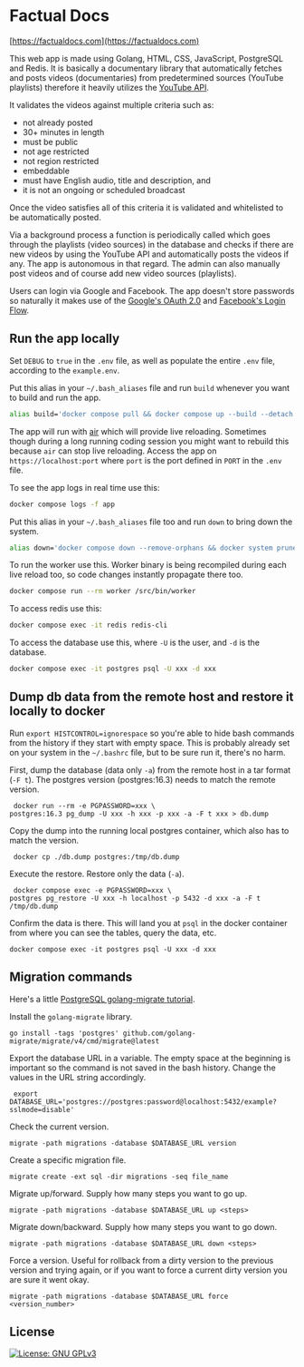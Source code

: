 # Factual Docs

[https://factualdocs.com](https://factualdocs.com)

This web app is made using Golang, HTML, CSS, JavaScript, PostgreSQL and Redis. It is basically a documentary library that automatically fetches and posts videos (documentaries) from predetermined sources (YouTube playlists) therefore it heavily utilizes the [YouTube API](https://developers.google.com/youtube/v3/docs).

It validates the videos against multiple criteria such as:

- not already posted
- 30+ minutes in length
- must be public
- not age restricted
- not region restricted
- embeddable
- must have English audio, title and description, and
- it is not an ongoing or scheduled broadcast

Once the video satisfies all of this criteria it is validated and whitelisted to be automatically posted.

Via a background process a function is periodically called which goes through the playlists (video sources) in the database and checks if there are new videos by using the YouTube API and automatically posts the videos if any. The app is autonomous in that regard. The admin can also manually post videos and of course add new video sources (playlists).

Users can login via Google and Facebook. The app doesn't store passwords so naturally it makes use of the [Google's OAuth 2.0](https://developers.google.com/identity/protocols/oauth2) and [Facebook's Login Flow](https://developers.facebook.com/docs/facebook-login/guides/advanced/manual-flow).


## Run the app locally

Set `DEBUG` to `true` in the `.env` file, as well as populate the entire `.env` file, according to the `example.env`.

Put this alias in your `~/.bash_aliases` file and run `build` whenever you want to build and run the app.
``` bash
alias build='docker compose pull && docker compose up --build --detach'
```

The app will run with [air](https://github.com/air-verse/air) which will provide live reloading. Sometimes though during a long running coding session you might want to rebuild this because `air` can stop live reloading. Access the app on `https://localhost:port` where `port` is the port defined in `PORT` in the `.env` file.

To see the app logs in real time use this:
``` bash
docker compose logs -f app
```

Put this alias in your `~/.bash_aliases` file too and run `down` to bring down the system.
``` bash
alias down='docker compose down --remove-orphans && docker system prune --force'
```

To run the worker use this. Worker binary is being recompiled during each live reload too, so code changes instantly propagate there too.
``` bash
docker compose run --rm worker /src/bin/worker
```

To access redis use this:
``` bash
docker compose exec -it redis redis-cli
```

To access the database use this, where `-U` is the user, and `-d` is the database.
``` bash
docker compose exec -it postgres psql -U xxx -d xxx
```

## Dump db data from the remote host and restore it locally to docker

Run `export HISTCONTROL=ignorespace` so you're able to hide bash commands from the history if they start with empty space. This is probably already set on your system in the `~/.bashrc` file, but to be sure run it, there's no harm.

First, dump the database (data only `-a`) from the remote host in a tar format (`-F t`). The postgres version (postgres:16.3) needs to match the remote version.
```
 docker run --rm -e PGPASSWORD=xxx \
postgres:16.3 pg_dump -U xxx -h xxx -p xxx -a -F t xxx > db.dump
```

Copy the dump into the running local postgres container, which also has to match the version.
```
 docker cp ./db.dump postgres:/tmp/db.dump
```

Execute the restore. Restore only the data (`-a`).

```
 docker compose exec -e PGPASSWORD=xxx \
postgres pg_restore -U xxx -h localhost -p 5432 -d xxx -a -F t /tmp/db.dump
```

Confirm the data is there. This will land you at `psql` in the docker container from where you can see the tables, query the data, etc.
```
docker compose exec -it postgres psql -U xxx -d xxx
```


## Migration commands

Here's a little [PostgreSQL golang-migrate tutorial](https://github.com/golang-migrate/migrate/blob/master/database/postgres/TUTORIAL.md).

Install the `golang-migrate` library.
```
go install -tags 'postgres' github.com/golang-migrate/migrate/v4/cmd/migrate@latest
```

Export the database URL in a variable. The empty space at the beginning is important so the command is not saved in the bash history. Change the values in the URL string accordingly.
```
 export DATABASE_URL='postgres://postgres:password@localhost:5432/example?sslmode=disable'
```

Check the current version.
```
migrate -path migrations -database $DATABASE_URL version
```

Create a specific migration file.
```
migrate create -ext sql -dir migrations -seq file_name
```

Migrate up/forward. Supply how many steps you want to go up.
```
migrate -path migrations -database $DATABASE_URL up <steps>
```

Migrate down/backward. Supply how many steps you want to go down.
```
migrate -path migrations -database $DATABASE_URL down <steps>
```

Force a version. Useful for rollback from a dirty version to the previous version and trying again, or if you want to force a current dirty version you are sure it went okay.
```
migrate -path migrations -database $DATABASE_URL force <version_number>
```

## License

[![License: GNU GPLv3](https://img.shields.io/badge/License-GPLv3-blue.svg?label=License)](/LICENSE "License: GNU GPLv3")
